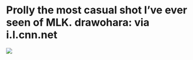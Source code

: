 <!--
id: 30777315
link: http://tumblr.atmos.org/post/30777315/prolly-the-most-casual-shot-ive-ever-seen-of
slug: prolly-the-most-casual-shot-ive-ever-seen-of
date: Fri Apr 04 2008 07:17:05 GMT-0700 (PDT)
publish: 2008-04-04
tags: 
title: Prolly the most casual shot I&#8217;ve ever seen of MLK. drawohara:  via i.l.cnn.net
-->


Prolly the most casual shot I&#8217;ve ever seen of MLK. drawohara:  via i.l.cnn.net
====================================================================================

![](http://31.media.tumblr.com/UTyZ1EnCF7dyypqf6ZKqjw0z_400.jpg)

